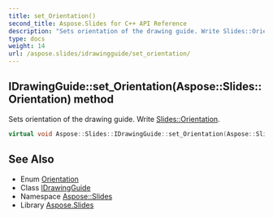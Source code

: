 ```yaml
---
title: set_Orientation()
second_title: Aspose.Slides for C++ API Reference
description: "Sets orientation of the drawing guide. Write Slides::Orientation."
type: docs
weight: 14
url: /aspose.slides/idrawingguide/set_orientation/
---
```

## IDrawingGuide::set_Orientation(Aspose::Slides::Orientation) method


Sets orientation of the drawing guide. Write [Slides::Orientation](../../orientation/).

```cpp
virtual void Aspose::Slides::IDrawingGuide::set_Orientation(Aspose::Slides::Orientation value)=0
```

## See Also

* Enum [Orientation](../../orientation/)
* Class [IDrawingGuide](../)
* Namespace [Aspose::Slides](../../)
* Library [Aspose.Slides](../../../)